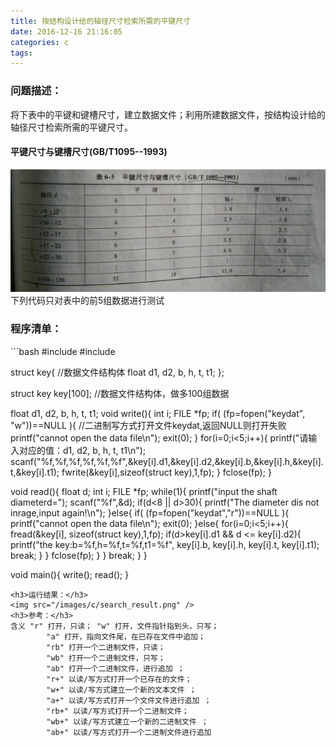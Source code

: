 ```yaml
---
title: 按结构设计给的轴径尺寸检索所需的平键尺寸
date: 2016-12-16 21:16:05
categories: c
tags:
---
```

<h3>问题描述：</h3>
将下表中的平键和键槽尺寸，建立数据文件；利用所建数据文件，按结构设计给的轴径尺寸检索所需的平键尺寸。
<!--more-->

<h4>平键尺寸与键槽尺寸(GB/T1095--1993)</h4>

<img src="/images/c/key_table.png" />
下列代码只对表中的前5组数据进行测试
<h3>程序清单：</h3>
```bash
#include <stdio.h>
#include <stdlib.h>

struct key{		//数据文件结构体
	float d1, d2, b, h, t, t1;
};

struct key key[100];    //数据文件结构体，做多100组数据

float d1, d2, b, h, t, t1;
void write(){
	int i;
	FILE *fp;
	if( (fp=fopen("keydat", "w"))==NULL ){   //二进制写方式打开文件keydat,返回NULL则打开失败	
		printf("cannot open the data file\n");
		exit(0);
	}
	for(i=0;i<5;i++){
		printf("请输入对应的值：d1, d2, b, h, t, t1\n");
		scanf("%f,%f,%f,%f,%f,%f",&key[i].d1,&key[i].d2,&key[i].b,&key[i].h,&key[i].t,&key[i].t1);
		fwrite(&key[i],sizeof(struct key),1,fp);
	}
	fclose(fp);
}

void read(){
	float d;
	int i;
	FILE *fp;
	while(1){
		printf("input the shaft diameterd=");
		scanf("%f",&d);
		if(d<8 || d>30){
			printf("The diameter dis not inrage,input again!\n");
		}else{
			if( (fp=fopen("keydat","r"))==NULL ){
				printf("cannot open the data file\n");
				exit(0);
			}else{
				for(i=0;i<5;i++){
					fread(&key[i], sizeof(struct key),1,fp);
					if(d>key[i].d1 && d <= key[i].d2){
						printf("the key:b=%f,h=%f,t=%f,t1=%f", key[i].b, key[i].h, key[i].t, key[i].t1);
						break;
					}
				}
				fclose(fp);
			}
		}
		break;
	}
}

void main(){
	write();
	read();
}

```
<h3>运行结果：</h3>
<img src="/images/c/search_result.png" />
<h3>参考：</h3>
含义 "r" 打开，只读； "w" 打开，文件指针指到头，只写；
		"a" 打开，指向文件尾，在已存在文件中追加；
		"rb" 打开一个二进制文件，只读； 
		"wb" 打开一个二进制文件，只写； 
		"ab" 打开一个二进制文件，进行追加 ；
		"r+" 以读/写方式打开一个已存在的文件； 
		"w+" 以读/写方式建立一个新的文本文件 ；
		"a+" 以读/写方式打开一个文件文件进行追加 ；
		"rb+" 以读/写方式打开一个二进制文件； 
		"wb+" 以读/写方式建立一个新的二进制文件 ；
		"ab+" 以读/写方式打开一个二进制文件进行追加 